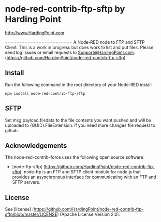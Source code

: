
# node-red-contrib-ftp-sftp by Harding Point

http://www.HardingPoint.com




========================
A Node-RED node to FTP and SFTP Client. This is a work in progress but does work to list and put files. Please send log issues or email requests to Support@HardingPoint.com.
(https://github.com/HardingPoint/node-red-contrib-ftp-sftp)

Install
-------

Run the following command in the root directory of your Node-RED install

    npm install node-red-contrib-ftp-sftp


SFTP
-------
Set msg.payload.filedata to the file contents you want pushed and will be uploaded to {GUID}.FileExtension. If you need more changes file request to github.




Acknowledgements
----------------

The node-red-contrib-force uses the following open source software:

- [node-ftp-sftp] (https://github.com/HardingPoint/node-red-contrib-ftp-sftp): node-ftp is an FTP and SFTP client module for node.js that provides an asynchronous interface for communicating with an FTP and SFTP servers.

License
-------

See [license] (https://github.com/HardingPoint/node-red-contrib-ftp-sftp/blob/master/LICENSE) (Apache License Version 2.0).
